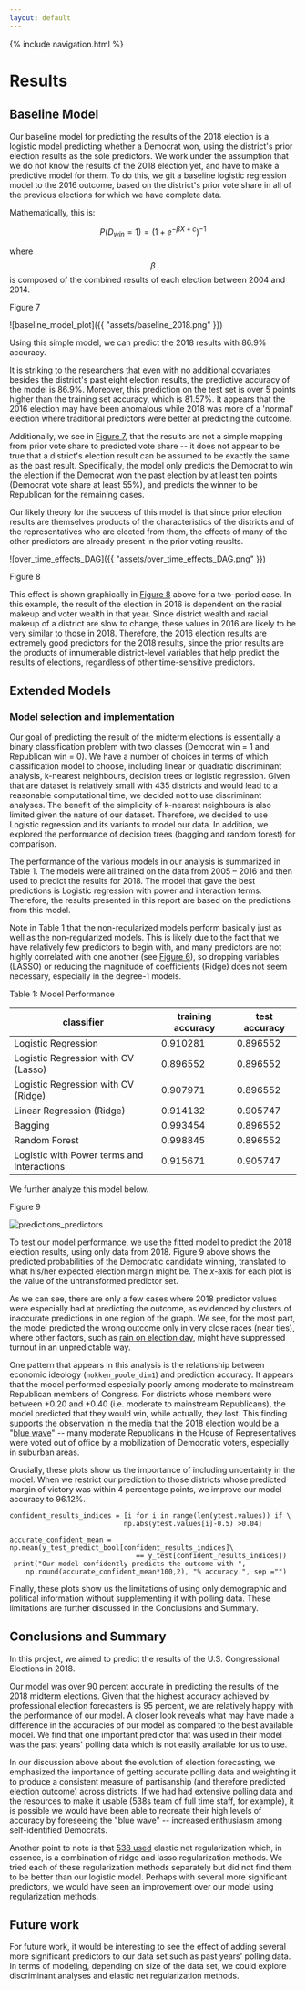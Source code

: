 ```yaml
---
layout: default
---
```


{% include navigation.html %}

# Results

## Baseline Model

Our baseline model for predicting the results of the 2018 election is a logistic model predicting whether a Democrat won, using the district's prior election results as the sole predictors. We work under the assumption that we do not know the results of the 2018 election yet, and have to make a predictive model for them. To do this, we git a baseline logistic regression model to the 2016 outcome, based on the district's prior vote share in all of the previous elections for which we have complete data.

Mathematically, this is:

$$
P(D_{win} =1) = (1+e^{-\beta X + c})^{-1}
$$

where $$\beta$$ is composed of the combined results of each election between 2004 and 2014.


<p id="figure7"class="fig-caption">Figure 7</p>

![baseline_model_plot]({{ "assets/baseline_2018.png" }})

Using this simple model, we can predict the 2018 results with 86.9% accuracy.

It is striking to the researchers that even with no additional covariates besides the district's past eight election results, the predictive accuracy of the model is 86.9%. Moreover, this prediction on the test set is over 5 points higher than the training set accuracy, which is 81.57%. It appears that the 2016 election may have been anomalous while 2018 was more of a 'normal' election where traditional predictors were better at predicting the outcome. 

Additionally, we see in <a href="#figure7">Figure 7</a>, that the results are not a simple mapping from prior vote share to predicted vote share -- it does not appear to be true that a district's election result can be assumed to be exactly the same as the past result. Specifically, the model only predicts the Democrat to win the election if the Democrat won the past election by at least ten points (Democrat vote share at least 55%), and predicts the winner to be Republican for the remaining cases. 

Our likely theory for the success of this model is that since prior election results are themselves products of the characteristics of the districts and of the representatives who are elected from them, the effects of many of the other predictors are already present in the prior voting reuslts. 

![over_time_effects_DAG]({{ "assets/over_time_effects_DAG.png" }})

<p id="figure8" class="fig-caption">Figure 8</p>

This effect is shown graphically in <a href="#figure8">Figure 8</a> above for a two-period case. In this example, the result of the election in 2016 is dependent on the racial makeup and voter wealth in that year. Since district wealth and racial makeup of a district are slow to change, these values in 2016 are likely to be very similar to those in 2018. Therefore, the 2016 election results are extremely good predictors for the 2018 results, since the prior results are the products of innumerable district-level variables that help predict the results of elections, regardless of other time-sensitive predictors. 


## Extended Models

### Model selection and implementation

Our goal of predicting the result of the midterm elections is essentially a binary classification problem with two classes (Democrat win = 1 and Republican win = 0). We have a number of choices in terms of which classification model to choose, including linear or quadratic discriminant analysis, k-nearest neighbours, decision trees or logistic regression. Given that are dataset is relatively small with 435 districts and would lead to a reasonable computational time, we decided not to use discriminant analyses.  The benefit of the simplicity of k-nearest neighbours is also limited given the nature of our dataset. Therefore, we decided to use Logistic regression and its variants to model our data. In addition, we explored the performance of decision trees (bagging and random forest) for comparison. 

The performance of the various models in our analysis is summarized in Table 1. The models were all trained on the data from 2005 – 2016 and then used to predict the results for 2018. The model that gave the best predictions is Logistic regression with power and interaction terms. Therefore, the results presented in this report are based on the predictions from this model.

Note in Table 1 that the non-regularized models perform basically just as well as the non-regularized models. This is likely due to the fact that we have relatively few predictors to begin with, and many predictors are not highly correlated with one another (see <a href="data.html#figure6">Figure 6</a>), so dropping variables (LASSO) or reducing the magnitude of coefficients (Ridge) does not seem necessary, especially in the degree-1 models. 

Table 1: Model Performance

|classifier|training accuracy|test accuracy|
|-----|-----|-----|
|Logistic Regression|0.910281|0.896552|
|Logistic Regression with CV (Lasso)|0.896552|0.896552|
|Logistic Regression with CV (Ridge)|0.907971|0.896552|
|Linear Regression (Ridge)|0.914132|0.905747|
|Bagging|0.993454|0.896552|
|Random Forest|0.998845|0.896552|
|Logistic with Power terms and Interactions|0.915671|0.905747|

We further analyze this model below.

<p class="fig-caption" id="figure9">Figure 9</p>

![predictions_predictors](assets/predictions_on_predictors.png)

To test our model performance, we use the fitted model to predict the 2018 election results, using only data from 2018. Figure 9 above shows the predicted probabilities of the Democratic candidate winning, translated to what his/her expected election margin might be. The *x*-axis for each plot is the value of the untransformed predictor set. 

As we can see, there are only a few cases where 2018 predictor values were especially bad at predicting the outcome, as evidenced by clusters of inaccurate predictions in one region of the graph. We see, for the most part, the model predicted the wrong outcome only in very close races (near ties), where other factors, such as [rain on election day](https://www.journals.uchicago.edu/doi/abs/10.1111/j.1468-2508.2007.00565.x), might have suppressed turnout in an unpredictable way.

One pattern that appears in this analysis is the relationship between economic ideology (`nokken_poole_dim1`) and prediction accuracy. It appears that the model performed especially poorly among moderate to mainstream Republican members of Congress. For districts whose members were between +0.20 and +0.40 (i.e. moderate to mainstream Republicans), the model predicted that they would win, while actually, they lost. This finding supports the observation in the media that the 2018 election would be a "[blue wave](https://www.nytimes.com/interactive/2018/11/07/us/politics/how-democrats-took-the-house.html)" -- many moderate Republicans in the House of Representatives were voted out of office by a mobilization of Democratic voters, especially in suburban areas. 

Crucially, these plots show us the importance of including uncertainty in the model. When we restrict our prediction to those districts whose predicted margin of victory was within 4 percentage points, we improve our model accuracy to 96.12%.

<pre><code>confident_results_indices = [i for i in range(len(ytest.values)) if \
                            np.abs(ytest.values[i]-0.5) >0.04]

accurate_confident_mean = np.mean(y_test_predict_bool[confident_results_indices]\
                               == y_test[confident_results_indices])
 print("Our model confidently predicts the outcome with ",
    np.round(accurate_confident_mean*100,2), "% accuracy.", sep ="")
</code></pre>

Finally, these plots show us the limitations of using only demographic and political information without supplementing it with polling data. These limitations are further discussed in the Conclusions and Summary.

## Conclusions and Summary

In this project, we aimed to predict the results of the U.S. Congressional Elections in 2018.

Our model was over 90 percent accurate in predicting the results of the 2018 midterm elections. Given that the highest accuracy achieved by professional election forecasters is 95 percent, we are relatively happy with the performance of our model. A closer look reveals what may have made a difference in the accuracies of our model as compared to the best available model. We find that one important predictor that was used in their model was the past years' polling data which is not easily available for us to use. 

In our discussion above about the evolution of election forecasting, we emphasized the importance of getting accurate polling data and weighting it to produce a consistent measure of partisanship (and therefore predicted election outcome) across districts. If we had had extensive polling data and the resources to make it usable (538s team of full time staff, for example), it is possible we would have been able to recreate their high levels of accuracy by foreseeing the "blue wave" -- increased enthusiasm among self-identified Democrats. 

Another point to note is that [538 used](https://fivethirtyeight.com/features/how-fivethirtyeights-2018-midterm-forecasts-did/) elastic net regularization which, in essence, is a combination of ridge and lasso regularization methods. We tried each of these regularization methods separately but did not find them to be better than our logistic model. Perhaps with several more significant predictors, we would have seen an improvement over our model using regularization methods.

## Future work 

For future work, it would be interesting to see the effect of adding several more significant predictors to our data set such as past years' polling data. In terms of modeling, depending on size of the data set, we could explore discriminant analyses and elastic net regularization methods.
